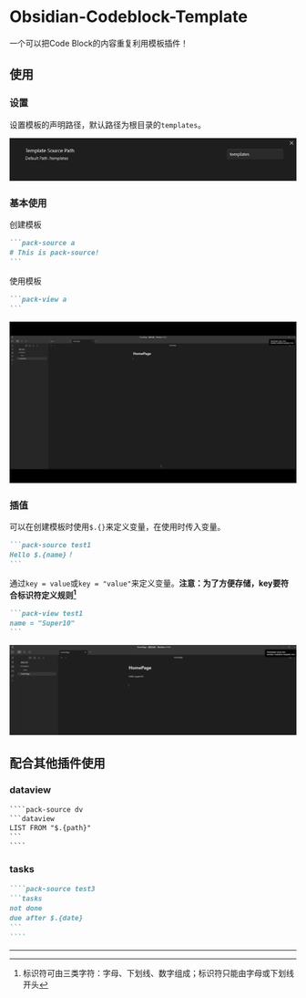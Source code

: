 # Obsidian-Codeblock-Template

一个可以把Code Block的内容重复利用模板插件！

## 使用

### 设置

设置模板的声明路径，默认路径为根目录的`templates`。

![image-20230530111141107](./assets/image-20230530111141107.png)

### 基本使用

创建模板

````markdown
```pack-source a
# This is pack-source!
```
````

使用模板

````markdown
```pack-view a
```
````



![z8mjj-4gof7](./assets/z8mjj-4gof7.gif)



### 插值

可以在创建模板时使用`$.{}`来定义变量，在使用时传入变量。

````markdown
```pack-source test1
Hello $.{name}！
```
````

通过`key = value`或`key = "value"`来定义变量。**注意：为了方便存储，key要符合标识符定义规则[^1]**

````markdown
```pack-view test1
name = "Super10"
```
````

![image-20230530123348408](./assets/image-20230530123348408.png)



## 配合其他插件使用

### dataview

`````
````pack-source dv
```dataview
LIST FROM "$.{path}"
```
````
`````



### tasks

`````markdown
````pack-source test3
```tasks
not done
due after $.{date}
```
````
`````



---

[^1]: 标识符可由三类字符：字母、下划线、数字组成；标识符只能由字母或下划线开头
